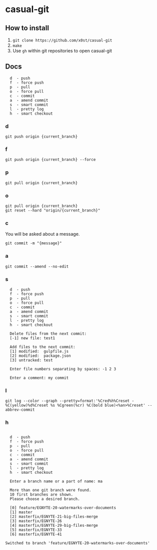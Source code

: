 # casual-git

## How to install
1. `git clone https://github.com/x0st/casual-git`
2. `make`
3. Use `gh` within git repositories to open casual-git

## Docs
```
  d  - push
  f  - force push
  p  - pull
  o  - force pull
  c  - commit
  a  - amend commit
  s  - smart commit
  l  - pretty log
  h  - smart checkout
```

### d
`git push origin {current_branch}`

### f
`git push origin {current_branch} --force`

### p
`git pull origin {current_branch}`

### o
```
git pull origin {current_branch}
git reset --hard "origin/{current_branch}"
```

### c
You will be asked about a message.

`git commit -m "{message}"`

### a
`git commit --amend --no-edit`

### s
```
  d  - push
  f  - force push
  p  - pull
  o  - force pull
  c  - commit
  a  - amend commit
  s  - smart commit
  l  - pretty log
  h  - smart checkout
  
  Delete files from the next commit: 
  [-1] new file: test1
  
  Add files to the next commit: 
  [1] modified:  gulpfile.js
  [2] modified:  package.json
  [3] untracked: test
  
  Enter file numbers separating by spaces: -1 2 3
  
  Enter a comment: my commit
```

### l
```
git log --color --graph --pretty=format:'%Cred%h%Creset -%C(yellow)%d%Creset %s %Cgreen(%cr) %C(bold blue)<%an>%Creset' --abbrev-commit
```

### h
```
  
  d  - push
  f  - force push
  p  - pull
  o  - force pull
  c  - commit
  a  - amend commit
  s  - smart commit
  l  - pretty log
  h  - smart checkout
  
  Enter a branch name or a part of name: ma
  
  More than one git branch were found. 
  10 first branches are shown. 
  Please choose a desired branch. 
  
  [0] feature/EGNYTE-20-watermarks-over-documents
  [1] master
  [2] masterfix/EGNYTE-21-big-files-merge
  [3] masterfix/EGNYTE-26
  [4] masterfix/EGNYTE-29-big-files-merge
  [5] masterfix/EGNYTE-33
  [6] masterfix/EGNYTE-41
  
Switched to branch 'feature/EGNYTE-20-watermarks-over-documents'
```
